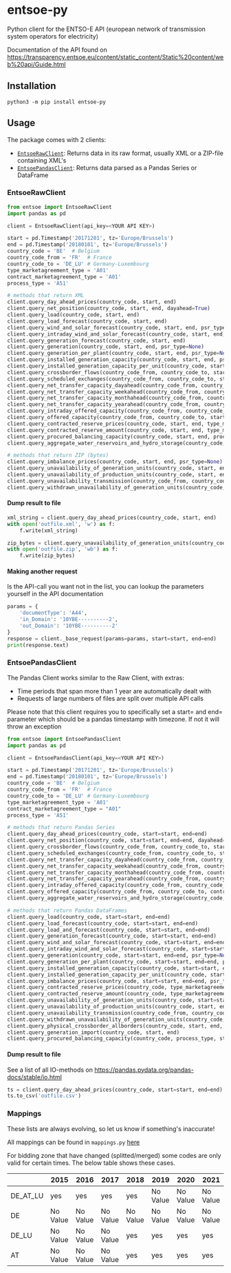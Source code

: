# entsoe-py
Python client for the ENTSO-E API (european network of transmission system operators for electricity)

Documentation of the API found on https://transparency.entsoe.eu/content/static_content/Static%20content/web%20api/Guide.html

## Installation
`python3 -m pip install entsoe-py`

## Usage
The package comes with 2 clients:
- [`EntsoeRawClient`](#EntsoeRawClient): Returns data in its raw format, usually XML or a ZIP-file containing XML's
- [`EntsoePandasClient`](#EntsoePandasClient): Returns data parsed as a Pandas Series or DataFrame
### <a name="EntsoeRawClient"></a>EntsoeRawClient
```python
from entsoe import EntsoeRawClient
import pandas as pd

client = EntsoeRawClient(api_key=<YOUR API KEY>)

start = pd.Timestamp('20171201', tz='Europe/Brussels')
end = pd.Timestamp('20180101', tz='Europe/Brussels')
country_code = 'BE'  # Belgium
country_code_from = 'FR'  # France
country_code_to = 'DE_LU' # Germany-Luxembourg
type_marketagreement_type = 'A01'
contract_marketagreement_type = 'A01'
process_type = 'A51'

# methods that return XML
client.query_day_ahead_prices(country_code, start, end)
client.query_net_position(country_code, start, end, dayahead=True)
client.query_load(country_code, start, end)
client.query_load_forecast(country_code, start, end)
client.query_wind_and_solar_forecast(country_code, start, end, psr_type=None)
client.query_intraday_wind_and_solar_forecast(country_code, start, end, psr_type=None)
client.query_generation_forecast(country_code, start, end)
client.query_generation(country_code, start, end, psr_type=None)
client.query_generation_per_plant(country_code, start, end, psr_type=None)
client.query_installed_generation_capacity(country_code, start, end, psr_type=None)
client.query_installed_generation_capacity_per_unit(country_code, start, end, psr_type=None)
client.query_crossborder_flows(country_code_from, country_code_to, start, end)
client.query_scheduled_exchanges(country_code_from, country_code_to, start, end, dayahead=False)
client.query_net_transfer_capacity_dayahead(country_code_from, country_code_to, start, end)
client.query_net_transfer_capacity_weekahead(country_code_from, country_code_to, start, end)
client.query_net_transfer_capacity_monthahead(country_code_from, country_code_to, start, end)
client.query_net_transfer_capacity_yearahead(country_code_from, country_code_to, start, end)
client.query_intraday_offered_capacity(country_code_from, country_code_to, start, end, implicit=True)
client.query_offered_capacity(country_code_from, country_code_to, start, end, contract_marketagreement_type, implicit=True)
client.query_contracted_reserve_prices(country_code, start, end, type_marketagreement_type, psr_type=None)
client.query_contracted_reserve_amount(country_code, start, end, type_marketagreement_type, psr_type=None)
client.query_procured_balancing_capacity(country_code, start, end, process_type, type_marketagreement_type=None)
client.query_aggregate_water_reservoirs_and_hydro_storage(country_code, start, end)

# methods that return ZIP (bytes)
client.query_imbalance_prices(country_code, start, end, psr_type=None)
client.query_unavailability_of_generation_units(country_code, start, end, docstatus=None, periodstartupdate=None, periodendupdate=None)
client.query_unavailability_of_production_units(country_code, start, end, docstatus=None, periodstartupdate=None, periodendupdate=None)
client.query_unavailability_transmission(country_code_from, country_code_to, start, end, docstatus=None, periodstartupdate=None, periodendupdate=None)
client.query_withdrawn_unavailability_of_generation_units(country_code, start, end)
```
#### Dump result to file
```python
xml_string = client.query_day_ahead_prices(country_code, start, end)
with open('outfile.xml', 'w') as f:
    f.write(xml_string)

zip_bytes = client.query_unavailability_of_generation_units(country_code, start, end)
with open('outfile.zip', 'wb') as f:
    f.write(zip_bytes)
```
#### Making another request
Is the API-call you want not in the list, you can lookup the parameters yourself in the API documentation
```python
params = {
    'documentType': 'A44',
    'in_Domain': '10YBE----------2',
    'out_Domain': '10YBE----------2'
}
response = client._base_request(params=params, start=start, end=end)
print(response.text)
```

### <a name="EntsoePandasClient"></a>EntsoePandasClient
The Pandas Client works similar to the Raw Client, with extras:
- Time periods that span more than 1 year are automatically dealt with
- Requests of large numbers of files are split over multiple API calls

Please note that this client requires you to specifically set a start= and end= parameter which should be a pandas timestamp with timezone.
If not it will throw an exception
```python
from entsoe import EntsoePandasClient
import pandas as pd

client = EntsoePandasClient(api_key=<YOUR API KEY>)

start = pd.Timestamp('20171201', tz='Europe/Brussels')
end = pd.Timestamp('20180101', tz='Europe/Brussels')
country_code = 'BE'  # Belgium
country_code_from = 'FR'  # France
country_code_to = 'DE_LU' # Germany-Luxembourg
type_marketagreement_type = 'A01'
contract_marketagreement_type = "A01"
process_type = 'A51'

# methods that return Pandas Series
client.query_day_ahead_prices(country_code, start=start, end=end)
client.query_net_position(country_code, start=start, end=end, dayahead=True)
client.query_crossborder_flows(country_code_from, country_code_to, start=start, end=end)
client.query_scheduled_exchanges(country_code_from, country_code_to, start=start, end=end, dayahead=False)
client.query_net_transfer_capacity_dayahead(country_code_from, country_code_to, start=start, end=end)
client.query_net_transfer_capacity_weekahead(country_code_from, country_code_to, start=start, end=end)
client.query_net_transfer_capacity_monthahead(country_code_from, country_code_to, start=start, end=end)
client.query_net_transfer_capacity_yearahead(country_code_from, country_code_to, start=start, end=end)
client.query_intraday_offered_capacity(country_code_from, country_code_to, start=start, end=end, implicit=True)
client.query_offered_capacity(country_code_from, country_code_to, contract_marketagreement_type, start=start, end=end, implicit=True)
client.query_aggregate_water_reservoirs_and_hydro_storage(country_code, start=start, end=end)

# methods that return Pandas DataFrames
client.query_load(country_code, start=start, end=end)
client.query_load_forecast(country_code, start=start, end=end)
client.query_load_and_forecast(country_code, start=start, end=end)
client.query_generation_forecast(country_code, start=start, end=end)
client.query_wind_and_solar_forecast(country_code, start=start, end=end, psr_type=None)
client.query_intraday_wind_and_solar_forecast(country_code, start=start, end=end, psr_type=None)
client.query_generation(country_code, start=start, end=end, psr_type=None)
client.query_generation_per_plant(country_code, start=start, end=end, psr_type=None, include_eic=False)
client.query_installed_generation_capacity(country_code, start=start, end=end, psr_type=None)
client.query_installed_generation_capacity_per_unit(country_code, start=start, end=end, psr_type=None)
client.query_imbalance_prices(country_code, start=start, end=end, psr_type=None)
client.query_contracted_reserve_prices(country_code, type_marketagreement_type, start=start, end=end, psr_type=None)
client.query_contracted_reserve_amount(country_code, type_marketagreement_type, start=start, end=end, psr_type=None)
client.query_unavailability_of_generation_units(country_code, start=start, end=end, docstatus=None, periodstartupdate=None, periodendupdate=None)
client.query_unavailability_of_production_units(country_code, start, end, docstatus=None, periodstartupdate=None, periodendupdate=None)
client.query_unavailability_transmission(country_code_from, country_code_to, start=start, end=end, docstatus=None, periodstartupdate=None, periodendupdate=None)
client.query_withdrawn_unavailability_of_generation_units(country_code, start, end)
client.query_physical_crossborder_allborders(country_code, start, end, export=True)
client.query_generation_import(country_code, start, end)
client.query_procured_balancing_capacity(country_code, process_type, start=start, end=end, type_marketagreement_type=None)

```
#### Dump result to file
See a list of all IO-methods on https://pandas.pydata.org/pandas-docs/stable/io.html
```python
ts = client.query_day_ahead_prices(country_code, start=start, end=end)
ts.to_csv('outfile.csv')
```

### Mappings
These lists are always evolving, so let us know if something's inaccurate!

All mappings can be found in ```mappings.py``` [here](https://github.com/EnergieID/entsoe-py/blob/master/entsoe/mappings.py)

For bidding zone that have changed (splitted/merged) some codes are only valid for certain times. The below table shows these cases.

|  | 2015 | 2016 | 2017 | 2018 | 2019 | 2020 | 2021 |
| -- | -- | -- | -- | -- | -- | -- | -- |
| DE_AT_LU | yes | yes | yes | yes | No Value | No Value | No Value |
| DE | No Value | No Value | No Value | No Value | No Value | No Value | No Value |
| DE_LU | No Value | No Value | No Value | yes | yes | yes | yes |
| AT | No Value | No Value | No Value | yes | yes | yes | yes |